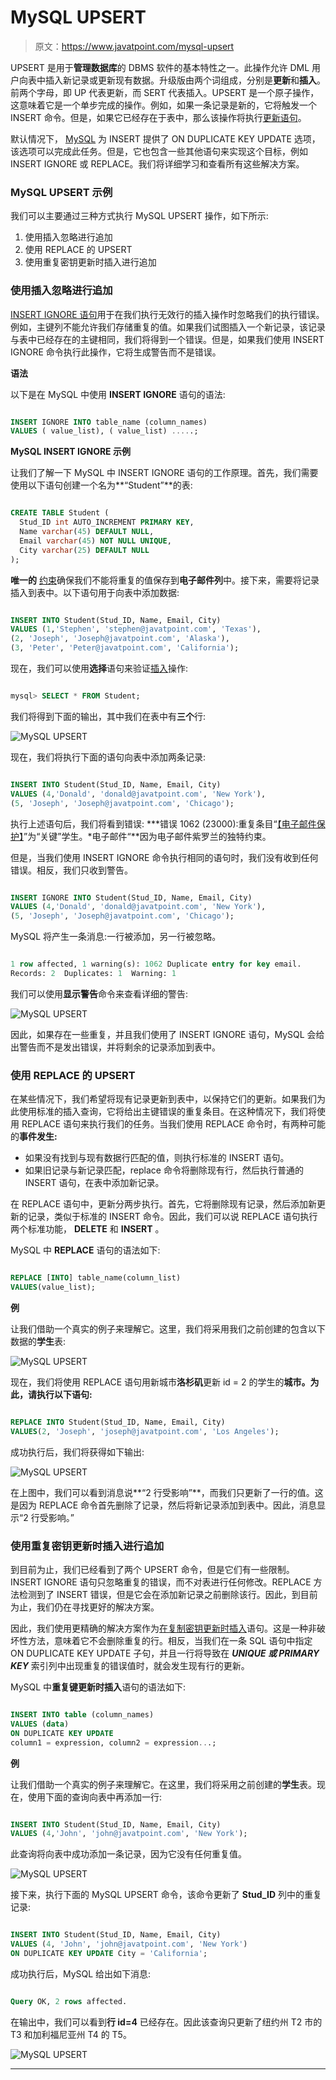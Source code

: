 # MySQL UPSERT

> 原文：<https://www.javatpoint.com/mysql-upsert>

UPSERT 是用于**管理数据库**的 DBMS 软件的基本特性之一。此操作允许 DML 用户向表中插入新记录或更新现有数据。升级版由两个词组成，分别是**更新**和**插入**。前两个字母，即 UP 代表更新，而 SERT 代表插入。UPSERT 是一个原子操作，这意味着它是一个单步完成的操作。例如，如果一条记录是新的，它将触发一个 INSERT 命令。但是，如果它已经存在于表中，那么该操作将执行[更新语句](https://www.javatpoint.com/mysql-update)。

默认情况下， [MySQL](https://www.javatpoint.com/mysql-tutorial) 为 INSERT 提供了 ON DUPLICATE KEY UPDATE 选项，该选项可以完成此任务。但是，它也包含一些其他语句来实现这个目标，例如 INSERT IGNORE 或 REPLACE。我们将详细学习和查看所有这些解决方案。

### MySQL UPSERT 示例

我们可以主要通过三种方式执行 MySQL UPSERT 操作，如下所示:

1.  使用插入忽略进行追加
2.  使用 REPLACE 的 UPSERT
3.  使用重复密钥更新时插入进行追加

### 使用插入忽略进行追加

[INSERT IGNORE 语句](https://www.javatpoint.com/mysql-insert-ignore)用于在我们执行无效行的插入操作时忽略我们的执行错误。例如，主键列不能允许我们存储重复的值。如果我们试图插入一个新记录，该记录与表中已经存在的主键相同，我们将得到一个错误。但是，如果我们使用 INSERT IGNORE 命令执行此操作，它将生成警告而不是错误。

**语法**

以下是在 MySQL 中使用 **INSERT IGNORE** 语句的语法:

```sql

INSERT IGNORE INTO table_name (column_names)
VALUES ( value_list), ( value_list) .....;

```

**MySQL INSERT IGNORE 示例**

让我们了解一下 MySQL 中 INSERT IGNORE 语句的工作原理。首先，我们需要使用以下语句创建一个名为**“Student”**的表:

```sql

CREATE TABLE Student (
  Stud_ID int AUTO_INCREMENT PRIMARY KEY,
  Name varchar(45) DEFAULT NULL,
  Email varchar(45) NOT NULL UNIQUE,
  City varchar(25) DEFAULT NULL
);

```

**唯一的** [约束](https://www.javatpoint.com/mysql-constraints)确保我们不能将重复的值保存到**电子邮件列**中。接下来，需要将记录插入到表中。以下语句用于向表中添加数据:

```sql

INSERT INTO Student(Stud_ID, Name, Email, City) 
VALUES (1,'Stephen', 'stephen@javatpoint.com', 'Texas'), 
(2, 'Joseph', 'Joseph@javatpoint.com', 'Alaska'), 
(3, 'Peter', 'Peter@javatpoint.com', 'California');

```

现在，我们可以使用**选择**语句来验证[插入](https://www.javatpoint.com/mysql-insert)操作:

```sql

mysql> SELECT * FROM Student;

```

我们将得到下面的输出，其中我们在表中有**三个**行:

![MySQL UPSERT](img/967b24c6c405c505391d0cf4338b4510.png)

现在，我们将执行下面的语句向表中添加两条记录:

```sql

INSERT INTO Student(Stud_ID, Name, Email, City) 
VALUES (4,'Donald', 'donald@javatpoint.com', 'New York'), 
(5, 'Joseph', 'Joseph@javatpoint.com', 'Chicago');

```

执行上述语句后，我们将看到错误: ***错误 1062 (23000):重复条目“[【电子邮件保护】](/cdn-cgi/l/email-protection)”为“关键”学生。*电子邮件“**因为电子邮件紫罗兰的独特约束。

但是，当我们使用 INSERT IGNORE 命令执行相同的语句时，我们没有收到任何错误。相反，我们只收到警告。

```sql

INSERT IGNORE INTO Student(Stud_ID, Name, Email, City) 
VALUES (4,'Donald', 'donald@javatpoint.com', 'New York'), 
(5, 'Joseph', 'Joseph@javatpoint.com', 'Chicago');

```

MySQL 将产生一条消息:一行被添加，另一行被忽略。

```sql

1 row affected, 1 warning(s): 1062 Duplicate entry for key email.
Records: 2  Duplicates: 1  Warning: 1

```

我们可以使用**显示警告**命令来查看详细的警告:

![MySQL UPSERT](img/86842d627f4232a78d51ccc30df154a9.png)

因此，如果存在一些重复，并且我们使用了 INSERT IGNORE 语句，MySQL 会给出警告而不是发出错误，并将剩余的记录添加到表中。

### 使用 REPLACE 的 UPSERT

在某些情况下，我们希望将现有记录更新到表中，以保持它们的更新。如果我们为此使用标准的插入查询，它将给出主键错误的重复条目。在这种情况下，我们将使用 REPLACE 语句来执行我们的任务。当我们使用 REPLACE 命令时，有两种可能的**事件发生:**

*   如果没有找到与现有数据行匹配的值，则执行标准的 INSERT 语句。
*   如果旧记录与新记录匹配，replace 命令将删除现有行，然后执行普通的 INSERT 语句，在表中添加新记录。

在 REPLACE 语句中，更新分两步执行。首先，它将删除现有记录，然后添加新更新的记录，类似于标准的 INSERT 命令。因此，我们可以说 REPLACE 语句执行两个标准功能， **DELETE** 和 **INSERT** 。

MySQL 中 **REPLACE** 语句的语法如下:

```sql

REPLACE [INTO] table_name(column_list)
VALUES(value_list);

```

**例**

让我们借助一个真实的例子来理解它。这里，我们将采用我们之前创建的包含以下数据的**学生**表:

![MySQL UPSERT](img/3d476287011b05e86cea02b4b3a0a3f5.png)

现在，我们将使用 REPLACE 语句用新城市**洛杉矶**更新 id = 2 的学生的**城市。为此，请执行以下语句:**

```sql

REPLACE INTO Student(Stud_ID, Name, Email, City)
VALUES(2, 'Joseph', 'joseph@javatpoint.com', 'Los Angeles');

```

成功执行后，我们将获得如下输出:

![MySQL UPSERT](img/608e1cc22f53f7727fa7c20ce43341c5.png)

在上图中，我们可以看到消息说**“2 行受影响”**，而我们只更新了一行的值。这是因为 REPLACE 命令首先删除了记录，然后将新记录添加到表中。因此，消息显示“2 行受影响。”

### 使用重复密钥更新时插入进行追加

到目前为止，我们已经看到了两个 UPSERT 命令，但是它们有一些限制。INSERT IGNORE 语句只忽略重复的错误，而不对表进行任何修改。REPLACE 方法检测到了 INSERT 错误，但是它会在添加新记录之前删除该行。因此，到目前为止，我们仍在寻找更好的解决方案。

因此，我们使用更精确的解决方案作为[在复制密钥更新时插入](mysql-insert-on-duplicate-key-update)语句。这是一种非破坏性方法，意味着它不会删除重复的行。相反，当我们在一条 SQL 语句中指定 ON DUPLICATE KEY UPDATE 子句，并且一行将导致在 ***UNIQUE 或 PRIMARY KEY*** 索引列中出现重复的错误值时，就会发生现有行的更新。

MySQL 中**重复键更新时插入**语句的语法如下:

```sql

INSERT INTO table (column_names)
VALUES (data)
ON DUPLICATE KEY UPDATE 
column1 = expression, column2 = expression...;

```

**例**

让我们借助一个真实的例子来理解它。在这里，我们将采用之前创建的**学生**表。现在，使用下面的查询向表中再添加一行:

```sql

INSERT INTO Student(Stud_ID, Name, Email, City) 
VALUES (4,'John', 'john@javatpoint.com', 'New York');

```

此查询将向表中成功添加一条记录，因为它没有任何重复值。

![MySQL UPSERT](img/3b599cd9f5621e00703b82c231e6c963.png)

接下来，执行下面的 MySQL UPSERT 命令，该命令更新了 **Stud_ID** 列中的重复记录:

```sql

INSERT INTO Student(Stud_ID, Name, Email, City) 
VALUES (4, 'John', 'john@javatpoint.com', 'New York')
ON DUPLICATE KEY UPDATE City = 'California';

```

成功执行后，MySQL 给出如下消息:

```sql

Query OK, 2 rows affected.

```

在输出中，我们可以看到**行 id=4** 已经存在。因此该查询只更新了纽约州 T2 市的 T3 和加利福尼亚州 T4 的 T5。

![MySQL UPSERT](img/0a25133346b863d6911d74fa9451f726.png)

* * *